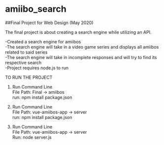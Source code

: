 # amiibo_search
##Final Project for Web Design (May 2020)

The final project is about creating a search engine while utilizing an API.

-Created a search engine for amiibos  
-The search engine will take in a video game series and displays all amiibos related to said series  
-The search engine will take in incomplete responses and will try to find its respective search  
-Project requires node.js to run

TO RUN THE PROJECT  

1) Run Command Line  
	 File Path: Final -> amiibos  
	 run: npm install package.json  

2) Run Command Line  
	 File Path: vue-amiibos-app -> server  
	 run: npm install package.json  

2) Run Command Line  
   File Path: vue-amiibos-app -> server  
   Run: node server.js  
